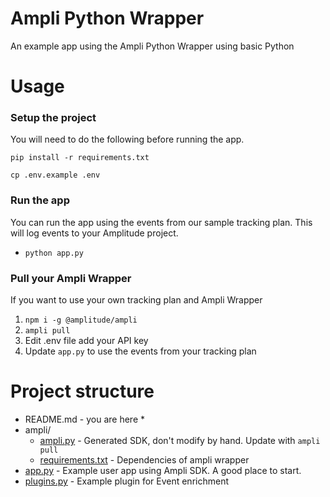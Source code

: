 # Ampli Python Wrapper
An example app using the Ampli Python Wrapper using basic Python

# Usage

### Setup the project
You will need to do the following before running the app.

`pip install -r requirements.txt`

`cp .env.example .env`

### Run the app
You can run the app using the events from our sample tracking plan.
This will log events to your Amplitude project.
* `python app.py`

### Pull your Ampli Wrapper
If you want to use your own tracking plan and Ampli Wrapper
1. `npm i -g @amplitude/ampli`
2. `ampli pull`
3. Edit .env file add your API key
4. Update `app.py` to use the events from your tracking plan

# Project structure
* README.md - you are here *
* ampli/ 
  * [ampli.py](ampli/ampli.py) - Generated SDK, don't modify by hand. Update with `ampli pull`
  * [requirements.txt](ampli/requirements.txt) - Dependencies of ampli wrapper
* [app.py](app.py) - Example user app using Ampli SDK. A good place to start.
* [plugins.py](plugins.py) - Example plugin for Event enrichment